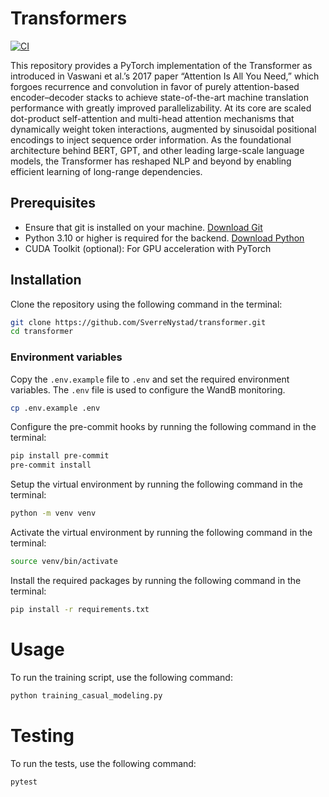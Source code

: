 # Transformers
[![CI](https://github.com/SverreNystad/transfomer/actions/workflows/ci.yml/badge.svg)](https://github.com/SverreNystad/transfomer/actions/workflows/ci.yml)

This repository provides a PyTorch implementation of the Transformer as introduced in Vaswani et al.’s 2017 paper “Attention Is All You Need,” which forgoes recurrence and convolution in favor of purely attention-based encoder–decoder stacks to achieve state-of-the-art machine translation performance with greatly improved parallelizability. At its core are scaled dot-product self-attention and multi-head attention mechanisms that dynamically weight token interactions, augmented by sinusoidal positional encodings to inject sequence order information. As the foundational architecture behind BERT, GPT, and other leading large-scale language models, the Transformer has reshaped NLP and beyond by enabling efficient learning of long-range dependencies.


## Prerequisites

- Ensure that git is installed on your machine. [Download Git](https://git-scm.com/downloads)
- Python 3.10 or higher is required for the backend. [Download Python](https://www.python.org/downloads/)
- CUDA Toolkit (optional): For GPU acceleration with PyTorch

## Installation
Clone the repository using the following command in the terminal:
```bash
git clone https://github.com/SverreNystad/transformer.git
cd transformer
```

### Environment variables
Copy the `.env.example` file to `.env` and set the required environment variables. The `.env` file is used to configure the WandB monitoring.
```bash
cp .env.example .env
```


Configure the pre-commit hooks by running the following command in the terminal:
```bash
pip install pre-commit
pre-commit install
```

Setup the virtual environment by running the following command in the terminal:
```bash
python -m venv venv
```
Activate the virtual environment by running the following command in the terminal:
```bash
source venv/bin/activate
```

Install the required packages by running the following command in the terminal:
```bash
pip install -r requirements.txt
```

# Usage
To run the training script, use the following command:
```bash
python training_casual_modeling.py
```

# Testing
To run the tests, use the following command:

```bash
pytest
```
